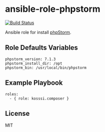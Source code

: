 # ansible-role-phpstorm

[![Build Status](https://travis-ci.org/kosssi/ansible-role-phpstorm.svg?branch=master)](https://travis-ci.org/kosssi/ansible-role-phpstorm)

Ansible role for install [phpStorm](http://www.jetbrains.com/phpstorm/).

## Role Defaults Variables

    phpstorm_version: 7.1.3
    phpstorm_install_dir: /opt
    phpstorm_bin: /usr/local/bin/phpstorm

## Example Playbook

    roles:
      - { role: kosssi.composer }

## License

MIT
